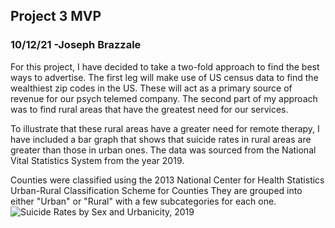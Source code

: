 ## Project 3 MVP 
### 10/12/21 -Joseph Brazzale 

For this project, I have decided to take a two-fold approach to find the best ways to advertise. The first leg will make use of US census data to find the wealthiest zip codes in the US. These will act as a primary source of revenue for our psych telemed company. The second part of my approach was to find rural areas that have the greatest need for our services.

To illustrate that these rural areas have a greater need for remote therapy, I have included a bar graph that shows that suicide rates in rural areas are greater than those in urban ones. The data was sourced from the National Vital Statistics System from the year 2019.

Counties were classified using the 2013 National Center for Health Statistics Urban-Rural Classification Scheme for Counties
They are grouped into either "Urban" or "Rural" with a few subcategories for each one.
![Suicide Rates by Sex and Urbanicity, 2019](https://user-images.githubusercontent.com/79665309/137031083-fe22f60d-45db-486f-89ed-7a21d04d8d63.png)
